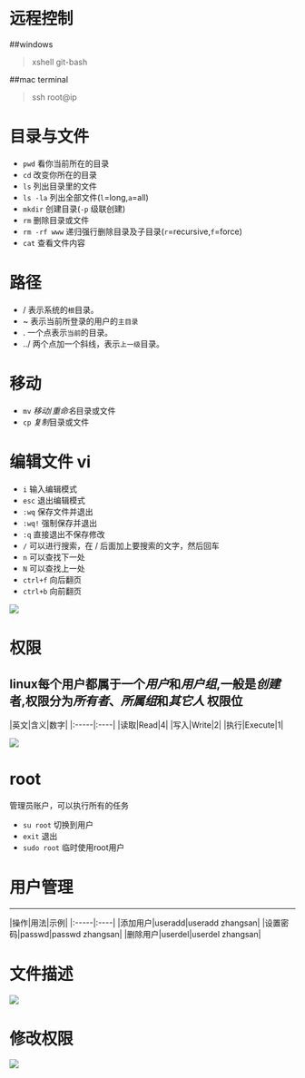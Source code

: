 # 远程控制
##windows
> xshell git-bash

##mac terminal
> ssh root@ip


# 目录与文件
* `pwd` 看你当前所在的目录
* `cd` 改变你所在的目录
* `ls` 列出目录里的文件
* `ls -la` 列出全部文件(`l`=long,`a`=all)
* `mkdir` 创建目录(`-p` 级联创建)
* `rm` 删除目录或文件
* `rm -rf www`  递归强行删除目录及子目录(`r`=recursive,`f`=force)
* `cat` 查看文件内容


# 路径
* / 表示系统的`根`目录。
* ~ 表示当前所登录的用户的`主目录`
* . 一个点表示`当前`的目录。
* ../ 两个点加一个斜线，表示`上一级`目录。


# 移动
* `mv` *移动*/*重命名*目录或文件
* `cp` *复制*目录或文件


# 编辑文件 vi
* `i` 输入编辑模式
* `esc` 退出编辑模式
* `:wq` 保存文件并退出
* `:wq!` 强制保存并退出
* `:q` 直接退出不保存修改
* `/` 可以进行搜索，在 / 后面加上要搜索的文字，然后回车
* `n` 可以查找下一处
* `N` 可以查找上一处
* `ctrl+f` 向后翻页
* `ctrl+b` 向前翻页

<img src="http://7xjf2l.com2.z0.glb.qiniucdn.com/vieditor.png">


# 权限
linux每个用户都属于一个*用户*和*用户组*,一般是*创建*者,权限分为*所有者*、*所属组*和*其它人*
权限位
-----
|英文|含义|数字|
|:-----|:----|
|读取|Read|4|
|写入|Write|2|
|执行|Execute|1|

<img src="http://7xjf2l.com2.z0.glb.qiniucdn.com/descauth.jpg">


# root
管理员账户，可以执行所有的任务
* `su root` 切换到用户
* `exit` 退出
* `sudo root` 临时使用root用户


# 用户管理
-------
|操作|用法|示例|
|:-----|:----|
|添加用户|useradd|useradd zhangsan|
|设置密码|passwd|passwd zhangsan|
|删除用户|userdel|userdel zhangsan|


# 文件描述
<img src="http://7xjf2l.com2.z0.glb.qiniucdn.com/authorigy.jpg">


# 修改权限
<img src="http://7xjf2l.com2.z0.glb.qiniucdn.com/chmod2.png">

